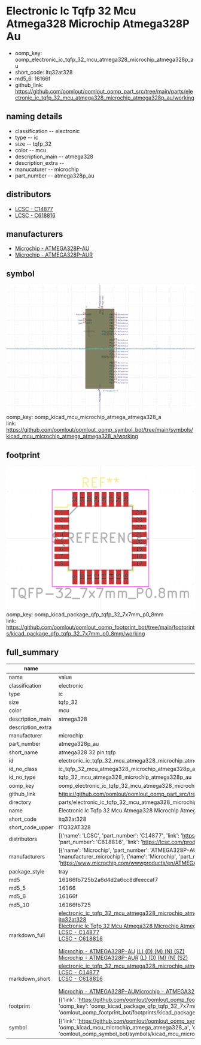 # Electronic Ic Tqfp 32 Mcu Atmega328 Microchip Atmega328P Au

  
* oomp_key: oomp_electronic_ic_tqfp_32_mcu_atmega328_microchip_atmega328p_au 
* short_code: itq32at328
* md5_6: 16166f  
* github_link: https://github.com/oomlout/oomlout_oomp_part_src/tree/main/parts/electronic_ic_tqfp_32_mcu_atmega328_microchip_atmega328p_au/working  
## naming details
* classification -- electronic
* type -- ic
* size -- tqfp_32
* color -- mcu
* description_main -- atmega328
* description_extra -- 
* manucaturer -- microchip
* part_number -- atmega328p_au

## distributors
* [LCSC - C14877](https://lcsc.com/product-detail/C14877.html)  
* [LCSC - C618816](https://lcsc.com/product-detail/C618816.html)  

## manufacturers
* [Microchip - ATMEGA328P-AU](https://www.microchip.com/wwwproducts/en/ATMEGA328P-AU)  
* [Microchip - ATMEGA328P-AUR](https://www.microchip.com/wwwproducts/en/ATMEGA328P-AUR)  

## symbol

![](symbol/0/working/working_600.png)  
oomp_key: oomp_kicad_mcu_microchip_atmega_atmega328_a  
link: https://github.com/oomlout/oomlout_oomp_symbol_bot/tree/main/symbols/kicad_mcu_microchip_atmega_atmega328_a/working  

## footprint

![](footprint/0/working/working_600.png)  
oomp_key: oomp_kicad_package_qfp_tqfp_32_7x7mm_p0_8mm  
link: https://github.com/oomlout/oomlout_oomp_footprint_bot/tree/main/footprints/kicad_package_qfp_tqfp_32_7x7mm_p0_8mm/working  

## full_summary
| name | value | 
| --- | --- | 
| name | value | 
| classification | electronic | 
| type | ic | 
| size | tqfp_32 | 
| color | mcu | 
| description_main | atmega328 | 
| description_extra |  | 
| manufacturer | microchip | 
| part_number | atmega328p_au | 
| short_name | atmega328 32 pin tqfp | 
| id | electronic_ic_tqfp_32_mcu_atmega328_microchip_atmega328p_au | 
| id_no_class | ic_tqfp_32_mcu_atmega328_microchip_atmega328p_au | 
| id_no_type | tqfp_32_mcu_atmega328_microchip_atmega328p_au | 
| oomp_key | oomp_electronic_ic_tqfp_32_mcu_atmega328_microchip_atmega328p_au | 
| github_link | https://github.com/oomlout/oomlout_oomp_part_src/tree/main/parts/electronic_ic_tqfp_32_mcu_atmega328_microchip_atmega328p_au/working | 
| directory | parts/electronic_ic_tqfp_32_mcu_atmega328_microchip_atmega328p_au | 
| name | Electronic Ic Tqfp 32 Mcu Atmega328 Microchip Atmega328P Au | 
| short_code | itq32at328 | 
| short_code_upper | ITQ32AT328 | 
| distributors | [{'name': 'LCSC', 'part_number': 'C14877', 'link': 'https://lcsc.com/product-detail/C14877.html', 'id': 'distributor_lcsc'}, {'name': 'LCSC', 'part_number': 'C618816', 'link': 'https://lcsc.com/product-detail/C618816.html', 'id': 'distributor_lcsc'}] | 
| manufacturers | [{'name': 'Microchip', 'part_number': 'ATMEGA328P-AU', 'link': 'https://www.microchip.com/wwwproducts/en/ATMEGA328P-AU', 'id': 'manufacturer_microchip'}, {'name': 'Microchip', 'part_number': 'ATMEGA328P-AUR', 'link': 'https://www.microchip.com/wwwproducts/en/ATMEGA328P-AUR', 'id': 'manufacturer_microchip'}] | 
| package_style | tray | 
| md5 | 16166fb725b2a6d4d2a6cc8dfeeccaf7 | 
| md5_5 | 16166 | 
| md5_6 | 16166f | 
| md5_10 | 16166fb725 | 
| markdown_full | [electronic_ic_tqfp_32_mcu_atmega328_microchip_atmega328p_au](https://github.com/oomlout/oomlout_oomp_part_src/tree/main/parts/electronic_ic_tqfp_32_mcu_atmega328_microchip_atmega328p_au/working)<br>[itq32at328](https://github.com/oomlout/oomlout_oomp_part_src/tree/main/parts/electronic_ic_tqfp_32_mcu_atmega328_microchip_atmega328p_au/working)<br>[Electronic Ic Tqfp 32 Mcu Atmega328 Microchip Atmega328P Au](https://github.com/oomlout/oomlout_oomp_part_src/tree/main/parts/electronic_ic_tqfp_32_mcu_atmega328_microchip_atmega328p_au/working)<br>[LCSC - C14877<br>](https://lcsc.com/product-detail/C14877.html)[LCSC - C618816<br>](https://lcsc.com/product-detail/C618816.html)<br>[Microchip - ATMEGA328P-AU](https://www.microchip.com/wwwproducts/en/ATMEGA328P-AU) [(L)  ](https://www.lcsc.com/search?q=ATMEGA328P-AU)[(D)  ](https://www.digikey.com/en/products?keywords=ATMEGA328P-AU)[(M)  ](https://www.mouser.com/Search/Refine?Keyword=ATMEGA328P-AU)[(N)  ](https://www.newark.com/search?st=ATMEGA328P-AU)[(SZ)  ](https://so.szlcsc.com/global.html?k=ATMEGA328P-AU)<br>[Microchip - ATMEGA328P-AUR](https://www.microchip.com/wwwproducts/en/ATMEGA328P-AUR) [(L)  ](https://www.lcsc.com/search?q=ATMEGA328P-AUR)[(D)  ](https://www.digikey.com/en/products?keywords=ATMEGA328P-AUR)[(M)  ](https://www.mouser.com/Search/Refine?Keyword=ATMEGA328P-AUR)[(N)  ](https://www.newark.com/search?st=ATMEGA328P-AUR)[(SZ)  ](https://so.szlcsc.com/global.html?k=ATMEGA328P-AUR)<br> | 
| markdown_short | [electronic_ic_tqfp_32_mcu_atmega328_microchip_atmega328p_au](https://github.com/oomlout/oomlout_oomp_part_src/tree/main/parts/electronic_ic_tqfp_32_mcu_atmega328_microchip_atmega328p_au/working)<br>[LCSC - C14877<br>](https://lcsc.com/product-detail/C14877.html)[LCSC - C618816<br>](https://lcsc.com/product-detail/C618816.html)<br>[Microchip - ATMEGA328P-AU](https://www.microchip.com/wwwproducts/en/ATMEGA328P-AU)[Microchip - ATMEGA328P-AUR](https://www.microchip.com/wwwproducts/en/ATMEGA328P-AUR) | 
| footprint | [{'link': 'https://github.com/oomlout/oomlout_oomp_footprint_bot/tree/main/foootprntss/kicad_package_qfp_tqfp_32_7x7mm_p0_8mm', 'oomp_key': 'oomp_kicad_package_qfp_tqfp_32_7x7mm_p0_8mm', 'directory': 'oomlout_oomp_footprint_bot/footprints/kicad_package_qfp_tqfp_32_7x7mm_p0_8mm//working/working.kicad_mod'}] | 
| symbol | [{'link': 'https://github.com/oomlout/oomlout_oomp_symbol_bot/tree/main/symbols/kicad_mcu_microchip_atmega_atmega328_a', 'oomp_key': 'oomp_kicad_mcu_microchip_atmega_atmega328_a', 'directory': 'oomlout_oomp_symbol_bot/symbols/kicad_mcu_microchip_atmega_atmega328_a//working/working.kicad_sym'}] | 
